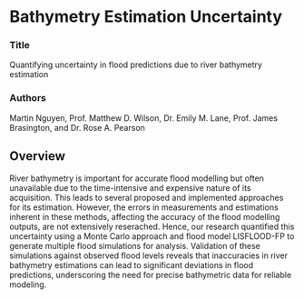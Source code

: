 # Bathymetry Estimation Uncertainty

### Title
Quantifying uncertainty in flood predictions due to river bathymetry estimation

### Authors
Martin Nguyen, Prof. Matthew D. Wilson, Dr. Emily M. Lane, Prof. James Brasington, and Dr. Rose A. Pearson

## Overview
River bathymetry is important for accurate flood modelling but often unavailable due to the time-intensive and expensive nature of its acquisition. This leads to several proposed and implemented approaches for its estimation. However, the errors in measurements and estimations inherent in these methods, affecting the accuracy of the flood modelling outputs, are not extensively reserached. Hence, our research quantified this uncertainty using a Monte Carlo approach and flood model LISFLOOD-FP to generate multiple flood simulations for analysis. Validation of these simulations against observed flood levels reveals that inaccuracies in river bathymetry estimations can lead to significant deviations in flood predictions, underscoring the need for precise bathymetric data for reliable modeling.
